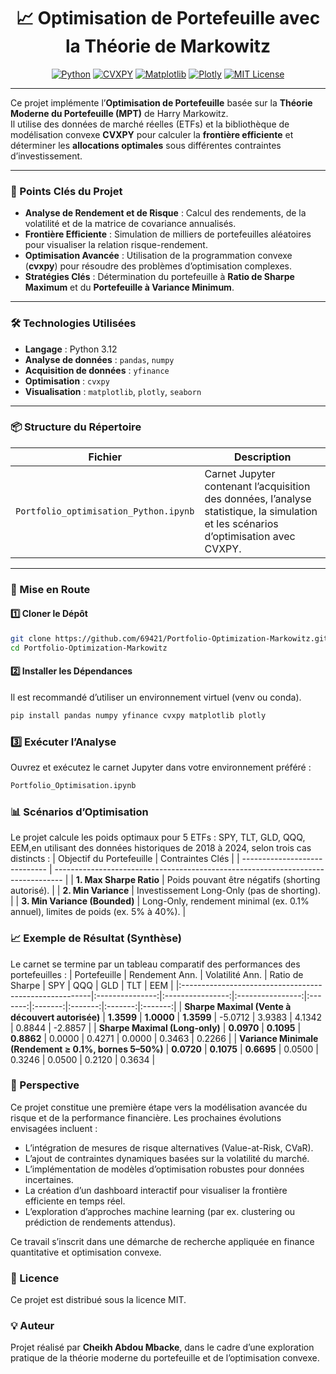 

<h1 align="center">📈 Optimisation de Portefeuille avec la Théorie de Markowitz</h1>

<p align="center">
  <a href="https://www.python.org/"><img src="https://img.shields.io/badge/Python-3.x-blue?logo=python&logoColor=white" alt="Python"></a>
  <a href="https://cvxpy.org/"><img src="https://img.shields.io/badge/CVXPY-Optimization-orange" alt="CVXPY"></a>
  <a href="https://matplotlib.org/"><img src="https://img.shields.io/badge/Matplotlib-Visualization-green" alt="Matplotlib"></a>
  <a href="https://plotly.com/"><img src="https://img.shields.io/badge/Plotly-Interactive-lightgrey?logo=plotly" alt="Plotly"></a>
  <a href="https://opensource.org/licenses/MIT"><img src="https://img.shields.io/badge/License-MIT-yellow.svg" alt="MIT License"></a>
</p>

---

Ce projet implémente l’**Optimisation de Portefeuille** basée sur la **Théorie Moderne du Portefeuille (MPT)** de Harry Markowitz.  
Il utilise des données de marché réelles (ETFs) et la bibliothèque de modélisation convexe **CVXPY** pour calculer la **frontière efficiente** et déterminer les **allocations optimales** sous différentes contraintes d’investissement.

---

### 🌟 Points Clés du Projet

- **Analyse de Rendement et de Risque** : Calcul des rendements, de la volatilité et de la matrice de covariance annualisés.  
- **Frontière Efficiente** : Simulation de milliers de portefeuilles aléatoires pour visualiser la relation risque-rendement.  
- **Optimisation Avancée** : Utilisation de la programmation convexe (**cvxpy**) pour résoudre des problèmes d’optimisation complexes.  
- **Stratégies Clés** : Détermination du portefeuille à **Ratio de Sharpe Maximum** et du **Portefeuille à Variance Minimum**.  

---

### 🛠️ Technologies Utilisées

- **Langage** : Python 3.12  
- **Analyse de données** : `pandas`, `numpy`  
- **Acquisition de données** : `yfinance`  
- **Optimisation** : `cvxpy`  
- **Visualisation** : `matplotlib`, `plotly`, `seaborn`  

---

### 📦 Structure du Répertoire

| Fichier | Description |
|----------|-------------|
| `Portfolio_optimisation_Python.ipynb` | Carnet Jupyter contenant l’acquisition des données, l’analyse statistique, la simulation et les scénarios d’optimisation avec CVXPY. |

---

### 🚀 Mise en Route

#### 1️⃣ Cloner le Dépôt
```bash
git clone https://github.com/69421/Portfolio-Optimization-Markowitz.git
cd Portfolio-Optimization-Markowitz
```

#### 2️⃣ Installer les Dépendances
Il est recommandé d’utiliser un environnement virtuel (venv ou conda).
```bash
pip install pandas numpy yfinance cvxpy matplotlib plotly
```

### 3️⃣ Exécuter l’Analyse
Ouvrez et exécutez le carnet Jupyter dans votre environnement préféré :
```bash
Portfolio_Optimisation.ipynb
```

### 📊 Scénarios d’Optimisation
Le projet calcule les poids optimaux pour 5 ETFs : SPY, TLT, GLD, QQQ, EEM,en utilisant des données historiques de 2018 à 2024, selon trois cas distincts :
| Objectif du Portefeuille      | Contraintes Clés                                                                 |
| ----------------------------- | -------------------------------------------------------------------------------- |
| **1. Max Sharpe Ratio**       | Poids pouvant être négatifs (shorting autorisé).                                 |
| **2. Min Variance**           | Investissement Long-Only (pas de shorting).                                      |
| **3. Min Variance (Bounded)** | Long-Only, rendement minimal (ex. 0.1% annuel), limites de poids (ex. 5% à 40%). |


### 📈 Exemple de Résultat (Synthèse)
Le carnet se termine par un tableau comparatif des performances des portefeuilles :
| Portefeuille                                           | Rendement Ann. | Volatilité Ann. | Ratio de Sharpe | SPY     | QQQ     | GLD     | TLT     | EEM     |
|:-------------------------------------------------------|:---------------:|:----------------:|:----------------:|:-------:|:-------:|:-------:|:-------:|:-------:|
| **Sharpe Maximal (Vente à découvert autorisée)**       | **1.3599**      | **1.0000**       | **1.3599**       | -5.0712 | 3.9383  | 4.1342  | 0.8844  | -2.8857 |
| **Sharpe Maximal (Long-only)**                         | **0.0970**      | **0.1095**       | **0.8862**       | 0.0000  | 0.4271  | 0.0000  | 0.3463  | 0.2266  |
| **Variance Minimale (Rendement ≥ 0.1%, bornes 5–50%)** | **0.0720**      | **0.1075**       | **0.6695**       | 0.0500  | 0.3246  | 0.0500  | 0.2120  | 0.3634  |


### 🎯 Perspective
Ce projet constitue une première étape vers la modélisation avancée du risque et de la performance financière.
Les prochaines évolutions envisagées incluent :
- L’intégration de mesures de risque alternatives (Value-at-Risk, CVaR).
- L’ajout de contraintes dynamiques basées sur la volatilité du marché.
- L’implémentation de modèles d’optimisation robustes pour données incertaines.
- La création d’un dashboard interactif pour visualiser la frontière efficiente en temps réel.
- L’exploration d’approches machine learning (par ex. clustering ou prédiction de rendements attendus).

Ce travail s’inscrit dans une démarche de recherche appliquée en finance quantitative et optimisation convexe.

### 📝 Licence
Ce projet est distribué sous la licence MIT.

### 💡 Auteur
Projet réalisé par **Cheikh Abdou Mbacke**,
dans le cadre d’une exploration pratique de la théorie moderne du portefeuille et de l’optimisation convexe.



